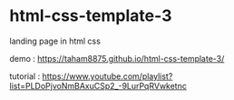 # html-css-template-3

landing page in html css

demo : https://taham8875.github.io/html-css-template-3/

tutorial : https://www.youtube.com/playlist?list=PLDoPjvoNmBAxuCSp2_-9LurPqRVwketnc
